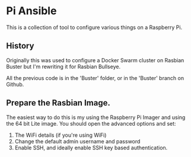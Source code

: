 # Pi Ansible

This is a collection of tool to configure various things on a Raspberry Pi. 

## History
Originally this was used to configure a Docker Swarm cluster on Rasbian Buster but I'm rewriting it for Rasbian Bullseye. 

All the previous code is in the 'Buster' folder, or in the 'Buster' branch on Github.

## Prepare the Rasbian Image.

The easiest way to do this is my using the Raspberry Pi Imager and using the 64 bit Lite image. You should open the advanced options and set:

1. The WiFi details (if you're using WiFi)
1. Change the default admin username and password
1. Enable SSH, and ideally enable SSH key based authentication.

